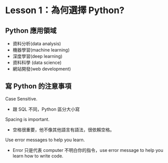 # Lesson 1：為何選擇 Python?

## Python 應用領域

* 資料分析(data analysis)
* 機器學習(machine learning)
* 深度學習(deep learning)
* 資料科學 (data science)
* 網站開發(web development)

## 寫 Python 的注意事項

Case Sensitive.&#x20;

* 跟 SQL 不同，Python 區分大小寫

Spacing is important.

* 空格很重要，他不像其他語言有語法，很依賴空格。

Use error messages to help you learn.

* Error 只是代表 computer 不明白你的指令，use error message to help you learn how to write code.



